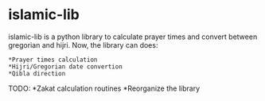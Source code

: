 islamic-lib
===========

islamic-lib is a python library to calculate prayer times and convert between gregorian and hijri.
Now, the library can does:

	*Prayer times calculation
	*Hijri/Gregorian date convertion
	*Qibla direction

TODO:
	*Zakat calculation routines
	*Reorganize the library
